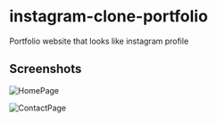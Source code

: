 # instagram-clone-portfolio
Portfolio website that looks like instagram profile

## Screenshots

![HomePage](https://github.com/panbak/instagram-clone-portfolio/blob/master/assets/images/screenshot-index.png?raw=true)

![ContactPage](https://raw.githubusercontent.com/panbak/instagram-clone-portfolio/master/assets/images/screenshot-contact.png)
